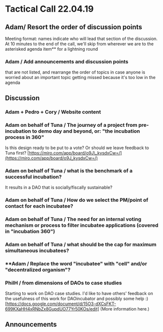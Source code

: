 # Tactical Call 22.04.19

## Adam/ Resort the order of discussion points

Meeting format: names indicate who will lead that section of the discussion. At 10 minutes to the end of the call, we'll skip from wherever we are to the asterisked agenda item\*\* for a lightning round

### Adam / Add announcements and discussion points 

that are not listed, and rearrange the order of topics in case anyone is worried about an important topic getting missed because it's too low in the agenda

## Discussion

### Adam + Pedro + Cory / Website content

### Adam on behalf of Tuna / The journey of a project from pre-incubation to demo day and beyond, or: "the incubation process in 360"

Is this design ready to be put to a vote?  Or should we leave feedback to Tuna first? [https://miro.com/app/board/o9J\_kysdxCw=/](https://miro.com/app/board/o9J_kysdxCw=/)

### Adam on behalf of Tuna / what is the benchmark of a successful incubation?

It results in a DAO that is socially/fiscally sustainable?

### Adam on behalf of Tuna / How do we select the PM/point of contact for each incubatee?

###  Adam on behalf of Tuna / The need for an internal voting mechanism or process to filter incubatee applications \(covered in "incubation 360"\)

### Adam on behalf of Tuna / what should be the cap for maximum simultaneous incubatees?

### \*\*Adam / Replace the word "incubatee" with "cell" and/or "decentralized organism"?

### PhilH / from dimensions of DAOs to case studies

Starting to work on DAO case studies. I'd like to have others' feedback on the usefulness of this work for DAOincubator and possibly some help :)
[https://docs.google.com/document/d/15O3-dXCsFKT-699KXaHH4xRNbZx8GupdUO77Yr50KOs/edit] (More information here.)

## Announcements

### 

